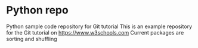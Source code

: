 # Python repo
Python sample code repository for Git tutorial
This is an example repository for the Git tutorial on https://www.w3schools.com
Current packages are sorting and shuffling


